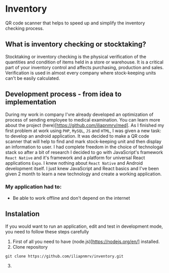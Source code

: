 # Inventory
QR code scanner that helps to speed up and simplify the inventory checking process. 
## What is inventory checking or stocktaking?
Stocktaking or inventory checking is the physical verification of the quantities and condition of items held in a store or warehouse. It is a critical part of your inventory control and affects purchasing, production and sales. Verification is used in almost every company where stock-keeping units can't be easily calculated. 
## Development process - from idea to implementation
During my work in company I'vre already developed an optimization of process of sending employee to medical examination. You can learn more about the project (here)[https://github.com/iliapnmrv/med]. As I finished my first problem at work using ```PHP```, ```MySQL```, ```JS``` and ```HTML```, I was given a new task: to develop an android application. It was decided to make a QR code scanner that will help to find and mark stock-keeping unit and then display an information to user. I had complete freedom in the choice of technologal stack so after a bit of research I decided to go with JavaScript's framework ```React Native``` and it's framework and a platform for universal React applications ```Expo```. I knew nothing about ```React Native``` and Android development itself. I just knew JavaScript and React basics and I've been given 2 month to learn a new technology and create a working application.

### My application had to:
- Be able to work offline and don't depend on the internet


## Instalation
If you would want to run an application, edit and test in development mode, you need to follow these steps carefully
1. First of all you need to have (node.js)[https://nodejs.org/en/] installed.
2. Clone repository
```
git clone https://github.com/iliapnmrv/inventory.git
```
3. 
